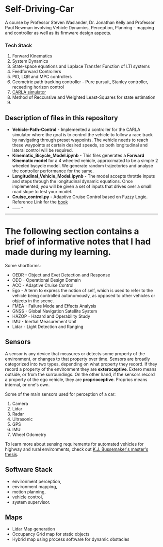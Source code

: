 # Self-Driving-Car

A course by Professor Steven Waslander, Dr. Jonathan Kelly and Professor Paul Newman involving Vehicle Dynamics, Perception, Planning - mapping and controller as well as its firmware design aspects.  

### Tech Stack

 1. Forward Kinematics
 2. System Dynamics
 3. State-space equations and Laplace Transfer Function of LTI systems
 4. Feedforward Controllers
 5. PID, LQR and MPC controllers
 6. Geometric path tracking controller - Pure pursuit, Stanley controller, receeding horizon control
 7. [CARLA simulator](https://d3c33hcgiwev3.cloudfront.net/2tyroyDyEem9HA6xGGaRfg_daf207a020f211e990ff73ab14e458cc_CARLA--An-Open-Urban-Driving-Simulator.pdf?Expires=1617753600&Signature=LV43aNf3VjLhLmBcFZCgFSrgdGJVT2lUsvEVGr5ZVXfnHIqLnbR~GX2QomzchUJkEepQmFxKDhki6mDsFHqmhrhzxQL5TW3VBZ8~x12Bsc9P8yUAzjH6lfX5jFZm7i4aUO2jozftdfsJ33bZ92g9uxuoyNS6MuDcEoWa3CTeCm4_&Key-Pair-Id=APKAJLTNE6QMUY6HBC5A)
 8.  Method of Reccursive and Weighted Least-Squares for state estimation
 9.  

## Description of files in this repository

 * __Vehicle-Path-Control__ - Implemented a controller for the CARLA simulator where the goal is to control the vehicle to follow a race track by navigating through preset waypoints. The vehicle needs to reach these waypoints at certain desired speeds, so both longitudinal and lateral control will be required.
 * __Kinematic_Bicycle_Model.ipynb__ - This files generates a **Forward Kinematic model** for a 4 wheeled vehicle, approximated to be a simple 2 wheeled bycycle model. We generate random trajectories and analyse the controller performance for the same. 
 * __Longitudinal_Vehicle_Model.ipynb__ - The model accepts throttle inputs and steps through the longitudinal dynamic equations. Once implemented, you will be given a set of inputs that drives over a small road slope to test your model.
 * __Cruise_control.py__ - Adaptive Cruise Control based on Fuzzy Logic. Reference Link for the [book](https://airccj.org/csecfp/library/Search.php?title=MODELING+AND+DESIGN+OF+CRUISE+CONTROL+SYSTEM)
 * ____ - 

---

# The following section contains a brief of informative notes that I had made during my learning. 

Some shortforms:
  * OEDR - Object and Evet Detection and Response
  * ODD - Operational Design Domain
  * ACC - Adaptive Cruise Control
  * Ego - A term to express the notion of self, which is used to refer to the vehicle being controlled autonomously, as opposed to other vehicles or objects in the scene.
  * FMEA - Failure Mode and Effects Analysis
  * GNSS - Global Navigation Satellite System
  * HAZOP - Hazard and Operability Study
  * IMU - Inertial Measurement Unit
  * Lidar - Light Detection and Ranging

## Sensors 

A sensor is any device that measures or detects some property of the environment, or changes to that property over time. Sensors are broadly categorized into two types, depending 
on what property they record. If they record a property of the environment they are **exteroceptive**. Extero means outside, or from the surroundings. On the other hand, if the 
sensors record a property of the ego vehicle, they are **proprioceptive**. Proprios means internal, or one's own.

Some of the main sensors used for perception of a car:
 1. Camera
 2. Lidar
 3. Radar
 4. Ultrasonic
 5. GPS
 6. IMU
 7. Wheel Odometry

To learn more about sensing requirements for automated vehicles for highway and rural environments, check out [K.J. Bussemaker's master's thesis](https://repository.tudelft.nl/islandora/object/uuid:2ae44ea2-e5e9-455c-8481-8284f8494e4e).

## Software Stack 

  * environment perception, 
  * environment mapping, 
  * motion planning, 
  * vehicle control, 
  * system supervisor.

## Maps

 * Lidar Map generation
 * Occupancy Grid map for static objects
 * Hybrid map using process software for dynamic obstacles
